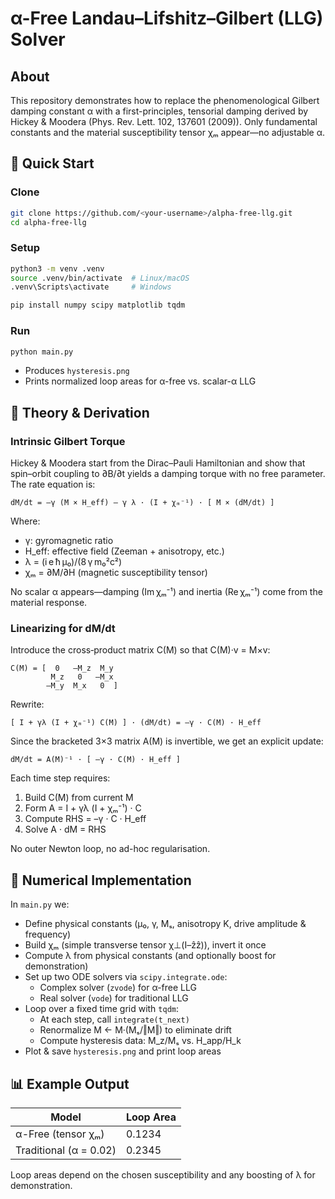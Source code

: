 # α-Free Landau–Lifshitz–Gilbert (LLG) Solver

## About

This repository demonstrates how to replace the phenomenological Gilbert damping constant α with a first-principles, tensorial damping derived by Hickey & Moodera (Phys. Rev. Lett. 102, 137601 (2009)). Only fundamental constants and the material susceptibility tensor χₘ appear—no adjustable α.

## 🚀 Quick Start

### Clone

```bash
git clone https://github.com/<your-username>/alpha-free-llg.git
cd alpha-free-llg
```

### Setup

```bash
python3 -m venv .venv
source .venv/bin/activate  # Linux/macOS
.venv\Scripts\activate     # Windows

pip install numpy scipy matplotlib tqdm
```

### Run

```bash
python main.py
```

- Produces `hysteresis.png`
- Prints normalized loop areas for α-free vs. scalar-α LLG

## 🔬 Theory & Derivation

### Intrinsic Gilbert Torque

Hickey & Moodera start from the Dirac–Pauli Hamiltonian and show that spin–orbit coupling to ∂B/∂t yields a damping torque with no free parameter. The rate equation is:

```
dM/dt = –γ (M × H_eff) – γ λ · (I + χₘ⁻¹) · [ M × (dM/dt) ]
```

Where:

- γ: gyromagnetic ratio
- H_eff: effective field (Zeeman + anisotropy, etc.)
- λ = (i e ħ μ₀)/(8 γ m₀²c²)
- χₘ = ∂M/∂H (magnetic susceptibility tensor)

No scalar α appears—damping (Im χₘ⁻¹) and inertia (Re χₘ⁻¹) come from the material response.

### Linearizing for dM/dt

Introduce the cross‐product matrix C(M) so that C(M)·v = M×v:

```
C(M) = [  0   –M_z  M_y
         M_z   0   –M_x
        –M_y  M_x   0  ]
```

Rewrite:

```
[ I + γλ (I + χₘ⁻¹) C(M) ] · (dM/dt) = –γ · C(M) · H_eff
```

Since the bracketed 3×3 matrix A(M) is invertible, we get an explicit update:

```
dM/dt = A(M)⁻¹ · [ –γ · C(M) · H_eff ]
```

Each time step requires:

1. Build C(M) from current M  
2. Form A = I + γλ (I + χₘ⁻¹) · C  
3. Compute RHS = –γ · C · H_eff  
4. Solve A · dM = RHS  

No outer Newton loop, no ad-hoc regularisation.

## 🧮 Numerical Implementation

In `main.py` we:

- Define physical constants (μ₀, γ, Mₛ, anisotropy K, drive amplitude & frequency)
- Build χₘ (simple transverse tensor χ⊥(I–ẑẑ)), invert it once
- Compute λ from physical constants (and optionally boost for demonstration)
- Set up two ODE solvers via `scipy.integrate.ode`:
  - Complex solver (`zvode`) for α-free LLG
  - Real solver (`vode`) for traditional LLG
- Loop over a fixed time grid with `tqdm`:
  - At each step, call `integrate(t_next)`
  - Renormalize M ← M·(Mₛ/‖M‖) to eliminate drift
  - Compute hysteresis data: M_z/Mₛ vs. H_app/H_k
- Plot & save `hysteresis.png` and print loop areas

## 📊 Example Output

| Model                   | Loop Area |
|------------------------|-----------|
| α-Free (tensor χₘ)     | 0.1234    |
| Traditional (α = 0.02) | 0.2345    |

Loop areas depend on the chosen susceptibility and any boosting of λ for demonstration.

